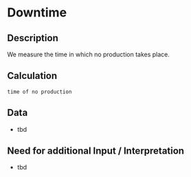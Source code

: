# Downtime

## Description
We measure the time in which no production takes place.

## Calculation
`time of no production`

## Data
* tbd

## Need for additional Input / Interpretation
* tbd
